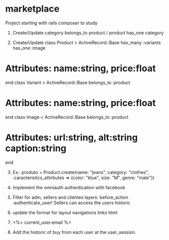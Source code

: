# marketplace
Project starting with rails composer to study

1. Create/Update category belongs_to product / product has_one category

2. Create/Update
class Product < ActiveRecord::Base
  has_many :variants
  has_one :image
  # Attributes: name:string, price:float
end
class Variant < ActiveRecord::Base
  belongs_to :product
  # Attributes: name:string, price:float
end
class Image < ActiveRecord::Base
  belongs_to :product
  # Attributes: url:string, alt:string caption:string
end


3. Ex.: produto = Product.create(name: "jeans", category: "clothes", :caracteristics_attirbutes  => {color: "blue", size: "M", genre: "male"})

4. Implement the omniauth authentication with facebook

5. Filter for adm, sellers and clientes layers: before_action :authenticate_user! 
Sellers can access the users historic

6. update the format for layout navigations links html   <li><%= current_user.email %></li>

7. Add the historic of buy from each user at the user_session.




